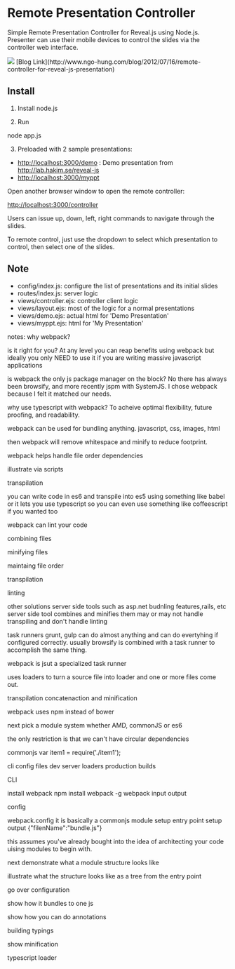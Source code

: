 Remote Presentation Controller
==============================

Simple Remote Presentation Controller for Reveal.js using Node.js.
Presenter can use their mobile devices to control the slides via the controller web interface.

<img src="http://www.ngo-hung.com/files/images/RemotePresenter.png" />
[Blog Link](http://www.ngo-hung.com/blog/2012/07/16/remote-controller-for-reveal-js-presentation)

## Install

1) Install node.js

2) Run

node app.js

3) Preloaded with 2 sample presentations:

- [http://localhost:3000/demo](http://localhost:3000/demo) : Demo presentation from <http://lab.hakim.se/reveal-js>
- <http://localhost:3000/myppt>

Open another browser window to open the remote controller:

<http://localhost:3000/controller>

Users can issue up, down, left, right commands to navigate through the slides.

To remote control, just use the dropdown to select which presentation to control, then select one of the slides. 


## Note

- config/index.js: configure the list of presentations and its initial slides
- routes/index.js: server logic
- views/controller.ejs: controller client logic
- views/layout.ejs: most of the logic for a normal presentations 
- views/demo.ejs: actual html for 'Demo Presentation'
- views/myppt.ejs: html for 'My Presentation'



notes:
why webpack?

is it right for you? At any level you can reap benefits using webpack but ideally you only NEED to use it if you are writing massive javascript applications 

is webpack the only js package manager on the block? No there has always been browsify, and more recently jspm with SystemJS. I chose webpack because I felt it matched our needs.

why use typescript with webpack? To acheive optimal flexibility, future proofing, and readability.

webpack can be used for bundling anything. javascript, css, images, html

then webpack will remove whitespace and minify to reduce footprint.

webpack helps handle file order dependencies

illustrate via scripts

<head>
    <script src="this.js"></script>
    <script src="that.js"></script>
</head>

transpilation

you can write code in es6 and transpile into es5 using something like babel or it lets you use typescript so you can even use something like coffeescript if you wanted too

webpack can lint your code

combining files

minifying files

maintaing file order

transpilation

linting

other solutions
server side tools such as asp.net budnling features,rails, etc
server side tool combines and minifies them may or may not handle transpiling and don't handle linting

task runners
grunt, gulp
can do almost anything and can do evertyhing if configured correctly. usually browsify is combined with a task runner to accomplish the same thing.

webpack is jsut a specialized task runner

uses loaders to turn a source file into loader and one or more files come out.

transpilation concatenaction and minification

webpack uses npm instead of bower

next pick a module system whether AMD, commonJS or es6

the only restriction is that we can't have circular dependencies

commonjs
var item1 = require('./item1');

cli
config files
dev server
loaders
production builds

CLI

install webpack
npm install webpack -g
webpack input output

config

webpack.config
it is basically a commonjs module
setup entry point
setup output {"filenName":"bundle.js"}



this assumes you've already bought into the idea of architecting your code uising modules to begin with.

next demonstrate what a module structure looks like

illustrate what the structure looks like as a tree from the entry point

go over configuration

show how it bundles to one js

show how you can do annotations

building typings

show minification

typescript loader

